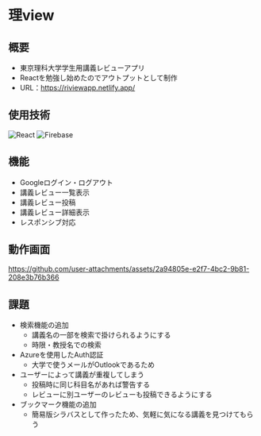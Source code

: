 # 理view

## 概要
+ 東京理科大学学生用講義レビューアプリ
+ Reactを勉強し始めたのでアウトプットとして制作
+ URL：https://riviewapp.netlify.app/

## 使用技術
![React](https://img.shields.io/badge/React-20232A?style=flat&logo=react&logoColor=61DAFB)
![Firebase](https://img.shields.io/badge/Firebase-FFCA28?style=flat&logo=firebase&logoColor=white)

## 機能
+ Googleログイン・ログアウト
+ 講義レビュー一覧表示
+ 講義レビュー投稿
+ 講義レビュー詳細表示
+ レスポンシブ対応

## 動作画面
https://github.com/user-attachments/assets/2a94805e-e2f7-4bc2-9b81-208e3b76b366

## 課題
+ 検索機能の追加
  - 講義名の一部を検索で掛けられるようにする
  - 時限・教授名での検索
+ Azureを使用したAuth認証
  - 大学で使うメールがOutlookであるため
+ ユーザーによって講義が重複してしまう
  - 投稿時に同じ科目名があれば警告する
  - レビューに別ユーザーのレビューも投稿できるようにする
+ ブックマーク機能の追加
  - 簡易版シラバスとして作ったため、気軽に気になる講義を見つけてもらう
